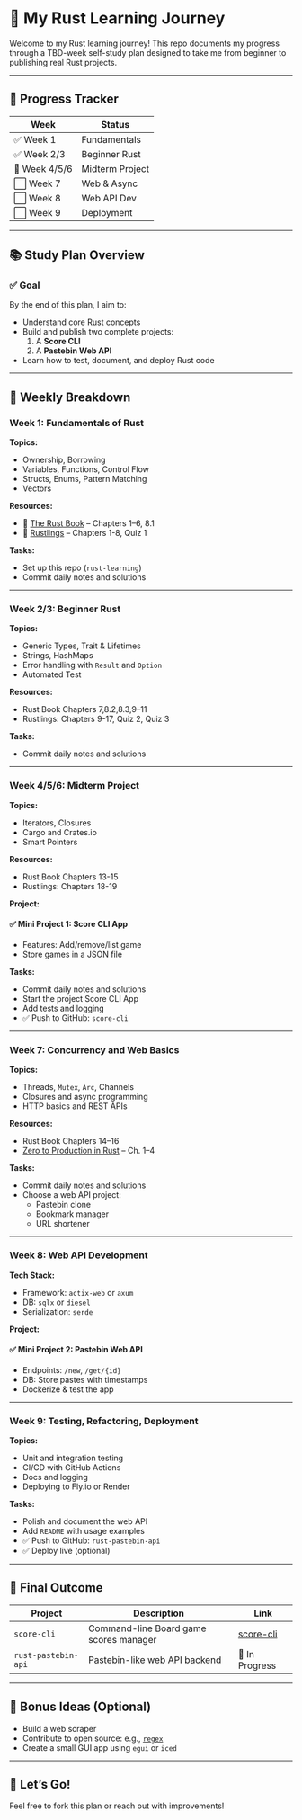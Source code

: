 # 🦀 My Rust Learning Journey

Welcome to my Rust learning journey! This repo documents my progress through a TBD-week self-study plan designed to take me from beginner to publishing real Rust projects.

---

## 📍 Progress Tracker

| Week         | Status         |
|--------------|----------------|
| ✅ Week 1     | Fundamentals   |
| ✅ Week 2/3     | Beginner Rust |
| 🔵 Week 4/5/6     | Midterm Project |
| ⬜ Week 7     | Web & Async    |
| ⬜ Week 8     | Web API Dev    |
| ⬜ Week 9     | Deployment     |

---

## 📚 Study Plan Overview

### ✅ Goal
By the end of this plan, I aim to:
- Understand core Rust concepts
- Build and publish two complete projects:
  1. A **Score CLI**
  2. A **Pastebin Web API**
- Learn how to test, document, and deploy Rust code

---

## 📆 Weekly Breakdown

### Week 1: Fundamentals of Rust

**Topics:**
- Ownership, Borrowing
- Variables, Functions, Control Flow
- Structs, Enums, Pattern Matching
- Vectors

**Resources:**
- 📘 [The Rust Book](https://doc.rust-lang.org/book/) – Chapters 1–6, 8.1
- 🧪 [Rustlings](https://github.com/rust-lang/rustlings) – Chapters 1-8, Quiz 1

**Tasks:**
- Set up this repo (`rust-learning`)
- Commit daily notes and solutions

---

### Week 2/3: Beginner Rust

**Topics:**
- Generic Types, Trait & Lifetimes
- Strings, HashMaps
- Error handling with `Result` and `Option`
- Automated Test

**Resources:**
- Rust Book Chapters 7,8.2,8.3,9–11
- Rustlings: Chapters 9-17, Quiz 2, Quiz 3

**Tasks:**
- Commit daily notes and solutions

---

### Week 4/5/6: Midterm Project

**Topics:**
- Iterators, Closures
- Cargo and Crates.io
- Smart Pointers

**Resources:**
- Rust Book Chapters 13-15
- Rustlings: Chapters 18-19

**Project:**
#### ✅ Mini Project 1: Score CLI App
- Features: Add/remove/list game
- Store games in a JSON file

**Tasks:**
- Commit daily notes and solutions
- Start the project Score CLI App
- Add tests and logging
- ✅ Push to GitHub: `score-cli`

---

### Week 7: Concurrency and Web Basics

**Topics:**
- Threads, `Mutex`, `Arc`, Channels
- Closures and async programming
- HTTP basics and REST APIs

**Resources:**
- Rust Book Chapters 14–16
- [Zero to Production in Rust](https://www.zero2prod.com/) – Ch. 1–4

**Tasks:**
- Commit daily notes and solutions
- Choose a web API project:
  - Pastebin clone
  - Bookmark manager
  - URL shortener

---

### Week 8: Web API Development

**Tech Stack:**
- Framework: `actix-web` or `axum`
- DB: `sqlx` or `diesel`
- Serialization: `serde`

**Project:**
#### ✅ Mini Project 2: Pastebin Web API
- Endpoints: `/new`, `/get/{id}`
- DB: Store pastes with timestamps
- Dockerize & test the app

---

### Week 9: Testing, Refactoring, Deployment

**Topics:**
- Unit and integration testing
- CI/CD with GitHub Actions
- Docs and logging
- Deploying to Fly.io or Render

**Tasks:**
- Polish and document the web API
- Add `README` with usage examples
- ✅ Push to GitHub: `rust-pastebin-api`
- ✅ Deploy live (optional)

---

## 🏁 Final Outcome

| Project               | Description                    | Link                |
|-----------------------|--------------------------------|---------------------|
| `score-cli`       | Command-line Board game scores manager      | [score-cli](https://github.com/Giovanniclini/score-cli)     |
| `rust-pastebin-api`   | Pastebin-like web API backend  | 🚧 In Progress      |

---

## 🔖 Bonus Ideas (Optional)
- Build a web scraper
- Contribute to open source: e.g., [`regex`](https://github.com/rust-lang/regex)
- Create a small GUI app using `egui` or `iced`

---

## 🚀 Let’s Go!
Feel free to fork this plan or reach out with improvements!
